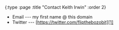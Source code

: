 {:type :page
 :title "Contact Keith Irwin"
 :order 2}

 * Email --- my first name @ this domain
 * Twitter ---  [https://twitter.com/flipthebozobit][1]

[1]: https://twitter.com/flipthebozobit
